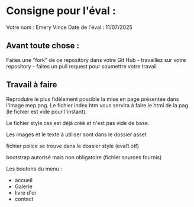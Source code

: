 # Consigne pour l'éval :

Votre nom :     Emery Vince
Date de l'éval :    11/07/2025

## Avant toute chose :

Faites une "fork" de ce repository dans votre Git Hub - travaillez sur votre repository - faites un pull request pour soumettre votre travail

## Travail à faire

Reproduire le plus fidèlement possible la mise en page présentée dans l'image mep.png. Le fichier index.htm vous servira à faire le html de la pag (le fichier est vide pour l'instant).

Le fichier style.css est déjà créé et n'est pas vide de base.

Les images et le texte à utiliser sont dans le dossier asset

fichier police se trouve dans le dossier style (eval1.otf)

bootstrap autorisé mais non obligatoire (fichier sources fournis)

Les boutons du menu :
 * accueil
 * Galerie
 * livre d'or
 * contact
